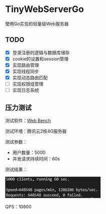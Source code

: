 TinyWebServerGo
===============

使用Go实现的轻量级Web服务器

TODO
---
* [x] 登录注册的逻辑与数据库储存
* [x] cookie的设置和session管理
* [x] 实现路由管理
* [x] 实现线程同步
* [x] 实现动态路由匹配
* [ ] 实现权限组管理
* [ ] 实现日志系统

压力测试
---
测试软件：[Web Bench](http://home.tiscali.cz/~cz210552/webbench.html)

测试环境：腾讯云2核4G服务器

测试参数：
* 用户数量：5000 
* 并发请求持续时间：60s

测试结果：

![](./ReadmeResource/test_result.png)

QPS：10800